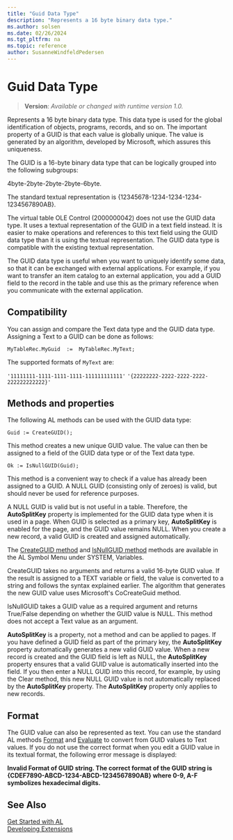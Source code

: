 ```yaml
---
title: "Guid Data Type"
description: "Represents a 16 byte binary data type."
ms.author: solsen
ms.date: 02/26/2024
ms.tgt_pltfrm: na
ms.topic: reference
author: SusanneWindfeldPedersen
---
```

[//]: # (START>DO_NOT_EDIT)
[//]: # (IMPORTANT:Do not edit any of the content between here and the END>DO_NOT_EDIT.)
[//]: # (Any modifications should be made in the .xml files in the ModernDev repo.)
# Guid Data Type
> **Version**: _Available or changed with runtime version 1.0._

Represents a 16 byte binary data type. This data type is used for the global identification of objects, programs, records, and so on. The important property of a GUID is that each value is globally unique. The value is generated by an algorithm, developed by Microsoft, which assures this uniqueness.




[//]: # (IMPORTANT: END>DO_NOT_EDIT)

The GUID is a 16-byte binary data type that can be logically grouped into the following subgroups:  
  
4byte-2byte-2byte-2byte-6byte.  
  
The standard textual representation is {12345678-1234-1234-1234-1234567890AB}.  
  
The virtual table OLE Control (2000000042) does not use the GUID data type. It uses a textual representation of the GUID in a text field instead. It is easier to make operations and references to this text field using the GUID data type than it is using the textual representation. The GUID data type is compatible with the existing textual representation.  
  
The GUID data type is useful when you want to uniquely identify some data, so that it can be exchanged with external applications. For example, if you want to transfer an item catalog to an external application, you add a GUID field to the record in the table and use this as the primary reference when you communicate with the external application.  
  
## Compatibility

You can assign and compare the Text data type and the GUID data type. Assigning a Text to a GUID can be done as follows:  
  
```al
MyTableRec.MyGuid  :=  MyTableRec.MyText;  
```  

The supported formats of `MyText` are:

`'11111111-1111-1111-1111-111111111111'`
`'{22222222-2222-2222-2222-222222222222}'`

## Methods and properties

The following AL methods can be used with the GUID data type:  
  
```al
Guid := CreateGUID();  
```  
  
This method creates a new unique GUID value. The value can then be assigned to a field of the GUID data type or of the Text data type.  
  
```al 
Ok := IsNullGUID(Guid);  
```  
  
This method is a convenient way to check if a value has already been assigned to a GUID. A NULL GUID \(consisting only of zeroes\) is valid, but should never be used for reference purposes.  
  
A NULL GUID is valid but is not useful in a table. Therefore, the **AutoSplitKey** property is implemented for the GUID data type when it is used in a page. When GUID is selected as a primary key, **AutoSplitKey** is enabled for the page, and the GUID value remains NULL. When you create a new record, a valid GUID is created and assigned automatically.  
  
The [CreateGUID method](../system/system-createguid-method.md) and [IsNullGUID method](../system/system-IsNullGUID-method.md) methods are available in the AL Symbol Menu under SYSTEM, Variables.  
  
CreateGUID takes no arguments and returns a valid 16-byte GUID value. If the result is assigned to a TEXT variable or field, the value is converted to a string and follows the syntax explained earlier. The algorithm that generates the new GUID value uses Microsoft's CoCreateGuid method.  
  
IsNullGUID takes a GUID value as a required argument and returns True/False depending on whether the GUID value is NULL. This method does not accept a Text value as an argument.  
  
**AutoSplitKey** is a property, not a method and can be applied to pages. If you have defined a GUID field as part of the primary key, the **AutoSplitKey** property automatically generates a new valid GUID value. When a new record is created and the GUID field is left as NULL, the **AutoSplitKey** property ensures that a valid GUID value is automatically inserted into the field. If you then enter a NULL GUID into this record, for example, by using the Clear method, this new NULL GUID value is not automatically replaced by the **AutoSplitKey** property. The **AutoSplitKey** property only applies to new records.  
  
## Format  
The GUID value can also be represented as text. You can use the standard AL methods [Format](../system/system-format-joker-integer-string-method.md) and [Evaluate](../system/system-evaluate-method.md) to convert from GUID values to Text values. If you do not use the correct format when you edit a GUID value in its textual format, the following error message is displayed:  
  
**Invalid Format of GUID string. The correct format of the GUID string is {CDEF7890-ABCD-1234-ABCD-1234567890AB} where 0-9, A-F symbolizes hexadecimal digits.**  

## See Also

[Get Started with AL](../../devenv-get-started.md)  
[Developing Extensions](../../devenv-dev-overview.md)  